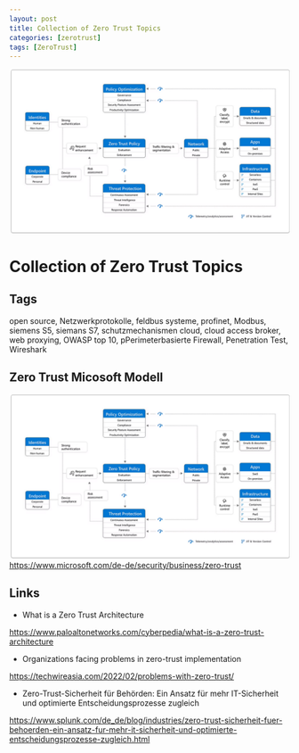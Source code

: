 ```yaml
---
layout: post
title: Collection of Zero Trust Topics
categories: [zerotrust]
tags: [ZeroTrust]
--- 
```

![](../pics/20230705155407_zeroTrustMicosoft.png)

# Collection of Zero Trust Topics

## Tags 

open source, Netzwerkprotokolle, feldbus systeme, profinet, Modbus, siemens S5, siemans S7, schutzmechanismen cloud, cloud access broker, web proxying, OWASP top 10, pPerimeterbasierte Firewall, Penetration Test, Wireshark   


## Zero Trust Micosoft Modell 

![](../pics/20230705155407_zeroTrustMicosoft.png)
<https://www.microsoft.com/de-de/security/business/zero-trust>

## Links 

- What is a Zero Trust Architecture
  
<https://www.paloaltonetworks.com/cyberpedia/what-is-a-zero-trust-architecture>



- Organizations facing problems in zero-trust implementation

<https://techwireasia.com/2022/02/problems-with-zero-trust/>

- Zero-Trust-Sicherheit für Behörden: Ein Ansatz für mehr IT-Sicherheit und optimierte Entscheidungsprozesse zugleich 

<https://www.splunk.com/de_de/blog/industries/zero-trust-sicherheit-fuer-behoerden-ein-ansatz-fur-mehr-it-sicherheit-und-optimierte-entscheidungsprozesse-zugleich.html>
